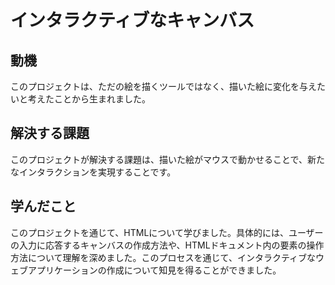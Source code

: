 # インタラクティブなキャンバス

## 動機
このプロジェクトは、ただの絵を描くツールではなく、描いた絵に変化を与えたいと考えたことから生まれました。

## 解決する課題
このプロジェクトが解決する課題は、描いた絵がマウスで動かせることで、新たなインタラクションを実現することです。

## 学んだこと
このプロジェクトを通じて、HTMLについて学びました。具体的には、ユーザーの入力に応答するキャンバスの作成方法や、HTMLドキュメント内の要素の操作方法について理解を深めました。このプロセスを通じて、インタラクティブなウェブアプリケーションの作成について知見を得ることができました。



